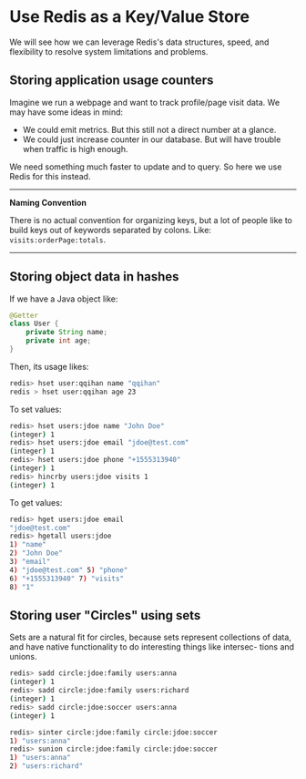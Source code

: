 # Use Redis as a Key/Value Store

We will see how we can leverage Redis's data structures, speed, and flexibility to resolve system limitations and problems.

## Storing application usage counters

Imagine we run a webpage and want to track profile/page visit data. We may have some ideas in mind:
- We could emit metrics. But this still not a direct number at a glance.
- We could just increase counter in our database. But will have trouble when traffic is high enough.

We need something much faster to update and to query. So here we use Redis for this instead.

---
**Naming Convention**

There is no actual convention for organizing keys, but a lot of people like to build keys out of keywords separated by colons.
Like: `visits:orderPage:totals`.

---

## Storing object data in hashes
If we have a Java object like:
```java
@Getter
class User {
    private String name;
    private int age;
}
```

Then, its usage likes:
```bash
redis> hset user:qqihan name "qqihan"
redis > hset user:qqihan age 23
```

To set values:
```bash
redis> hset users:jdoe name "John Doe" 
(integer) 1
redis> hset users:jdoe email "jdoe@test.com" 
(integer) 1
redis> hset users:jdoe phone "+1555313940" 
(integer) 1
redis> hincrby users:jdoe visits 1 
(integer) 1
```

To get values:
```bash
redis> hget users:jdoe email 
"jdoe@test.com"
redis> hgetall users:jdoe
1) "name"
2) "John Doe"
3) "email"
4) "jdoe@test.com" 5) "phone"
6) "+1555313940" 7) "visits"
8) "1"
```

## Storing user "Circles" using sets
Sets are a natural fit for circles, because sets represent collections of data, and have native functionality to do interesting things like intersec- tions and unions.

```bash
redis> sadd circle:jdoe:family users:anna 
(integer) 1
redis> sadd circle:jdoe:family users:richard
(integer) 1
redis> sadd circle:jdoe:soccer users:anna
(integer) 1
```

```bash
redis> sinter circle:jdoe:family circle:jdoe:soccer
1) "users:anna"
redis> sunion circle:jdoe:family circle:jdoe:soccer
1) "users:anna"
2) "users:richard"
```
